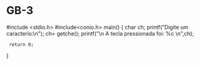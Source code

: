 GB-3
====
#include <stdio.h>
#include<conio.h>
 main()
 {
 	char ch;
	 printf("Digite um caracterio:\n");
	 ch= getche();
	 printf("\n A tecla pressionada foi: %c \n",ch);
	 
	 return 0;	
 	
 	
 }
